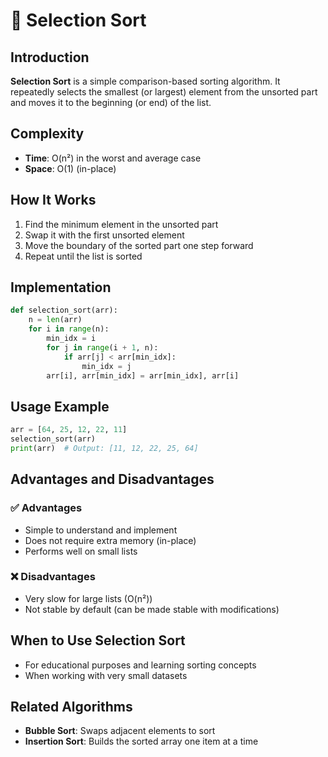 # 🔄 Selection Sort

## Introduction

**Selection Sort** is a simple comparison-based sorting algorithm. It repeatedly selects the smallest (or largest) element from the unsorted part and moves it to the beginning (or end) of the list.

## Complexity
- **Time**: O(n²) in the worst and average case
- **Space**: O(1) (in-place)

## How It Works
1. Find the minimum element in the unsorted part
2. Swap it with the first unsorted element
3. Move the boundary of the sorted part one step forward
4. Repeat until the list is sorted

## Implementation
```python
def selection_sort(arr):
    n = len(arr)
    for i in range(n):
        min_idx = i
        for j in range(i + 1, n):
            if arr[j] < arr[min_idx]:
                min_idx = j
        arr[i], arr[min_idx] = arr[min_idx], arr[i]
```

## Usage Example
```python
arr = [64, 25, 12, 22, 11]
selection_sort(arr)
print(arr)  # Output: [11, 12, 22, 25, 64]
```

## Advantages and Disadvantages

### ✅ Advantages
- Simple to understand and implement
- Does not require extra memory (in-place)
- Performs well on small lists

### ❌ Disadvantages
- Very slow for large lists (O(n²))
- Not stable by default (can be made stable with modifications)

## When to Use Selection Sort
- For educational purposes and learning sorting concepts
- When working with very small datasets

## Related Algorithms
- **Bubble Sort**: Swaps adjacent elements to sort
- **Insertion Sort**: Builds the sorted array one item at a time 